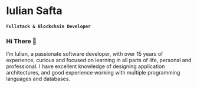 # Iulian Safta

**`Fullstack & Blockchain Developer`**

### Hi There 👋
I’m Iulian, a passionate software developer, with over 15 years of experience, curious and focused on learning in all parts of life, personal and professional. I have excellent knowledge of designing application architectures, and good experience working with multiple programming languages and databases.
